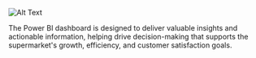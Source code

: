 ![Alt Text](https://github.com/shubhangidoltade/Super-Store-Sales-Analysis/blob/d9f48e0bc7dae76ad761f8bcc9f85a5a415716f2/Super%20Store%20Sales%20PowerBI%20Dashboard%20.png)



The Power BI dashboard is designed to deliver valuable insights and actionable information, helping drive decision-making that supports the supermarket's growth, efficiency, and customer satisfaction goals.
